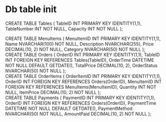 # Db table init
CREATE TABLE Tables (
    TableID INT PRIMARY KEY IDENTITY(1,1),
    TableNumber INT NOT NULL,
    Capacity INT NOT NULL
);
</br>

CREATE TABLE MenuItems (
    MenuItemID INT PRIMARY KEY IDENTITY(1,1),
    Name NVARCHAR(100) NOT NULL,
    Description NVARCHAR(255),
    Price DECIMAL(10, 2) NOT NULL,
    Category NVARCHAR(50) NOT NULL
);
</br>
CREATE TABLE Orders (
    OrderID INT PRIMARY KEY IDENTITY(1,1),
    TableID INT FOREIGN KEY REFERENCES Tables(TableID),
    OrderTime DATETIME NOT NULL DEFAULT GETDATE(),
    TotalPrice DECIMAL(10, 2),
    OrderStatus NVARCHAR(50) NOT NULL
);
</br>
CREATE TABLE OrderItems (
    OrderItemID INT PRIMARY KEY IDENTITY(1,1),
    OrderID INT FOREIGN KEY REFERENCES Orders(OrderID),
    MenuItemID INT FOREIGN KEY REFERENCES MenuItems(MenuItemID),
    Quantity INT NOT NULL,
    ItemPrice DECIMAL(10, 2) NOT NULL
);
</br>
CREATE TABLE Payments (
    PaymentID INT PRIMARY KEY IDENTITY(1,1),
    OrderID INT FOREIGN KEY REFERENCES Orders(OrderID),
    PaymentTime DATETIME NOT NULL DEFAULT GETDATE(),
    PaymentMethod NVARCHAR(50) NOT NULL,
    AmountPaid DECIMAL(10, 2) NOT NULL
);
